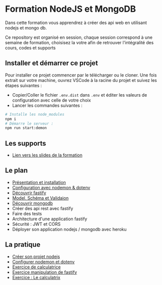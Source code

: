 # Formation NodeJS et MongoDB

Dans cette formation vous apprendrez à créer des api web en utilisant nodejs et mongo db.

Ce repository est organisé en session, chaque session correspond à une semaine de formation, choisisez
la votre afin de retrouver l'intégralité des cours, codes et supports

## Installer et démarrer ce projet

Pour installer ce projet commencer par le télécharger ou le cloner. Une fois extrait sur votre machine, ouvrez VSCode à la racine du projet et suivez les étapes suivantes :

- Copier/Coller le fichier `.env.dist` dans `.env` et éditer les valeurs de configuration avec celle de votre choix
- Lancer les commandes suivantes :

```bash
# Installe les node_modules
npm i
# Démarre le serveur :
npm run start:demon
```

## Les supports

- [Lien vers les slides de la formation](https://slides.com/davidjegat-1/nodejs-mongodb/fullscreen)

## Le plan

- [Présentation et installation](./assets/cours/presentation.md)
- [Configuration avec nodemon & dotenv](./assets/cours/nodemon-dotenv.md)
- [Découvrir fastify](./assets/cours/fastify.md)
- [Model, Schéma et Validaion](./assets/cours/zod.md)
- [Découvrir mongodb](./assets/cours/mongo.md)
- Créer des api rest avec fastify
- Faire des tests
- Architecture d'une application fastify
- Sécurité : JWT et CORS
- Déployer son application nodejs / mongodb avec heroku

## La pratique

- [Créer son projet nodejs](./assets/exos/installation.md)
- [Configurer nodemon et dotenv](./assets/exos/nodemon-dotenv.md)
- [Exercice de calculatrice](./assets/exos/calculator.md)
- [Exercice manipulation de fastify](./assets/exos/manipuler-fastify.md)
- [Exercice : Le calculatrix](./assets/exos/calculatrix.md)
